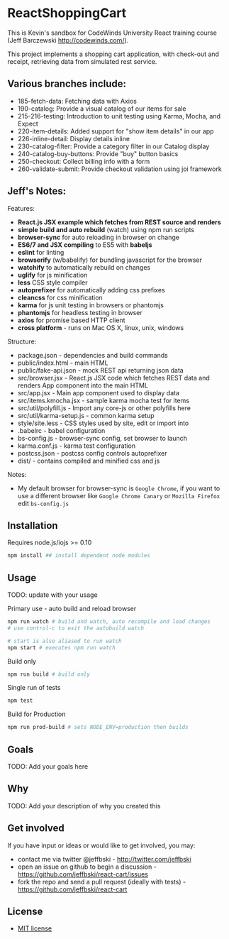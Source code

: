 # ReactShoppingCart

This is Kevin's sandbox for CodeWinds University React training course
(Jeff Barczewski http://codewinds.com/).

This project implements a shopping cart application, with check-out
and receipt, retrieving data from simulated rest service.

## Various branches include:

- 185-fetch-data: Fetching data with Axios
- 190-catalog: Provide a visual catalog of our items for sale
- 215-216-testing: Introduction to unit testing using Karma, Mocha, and Expect
- 220-item-details: Added support for "show item details" in our app
- 226-inline-detail: Display details inline
- 230-catalog-filter: Provide a category filter in our Catalog display
- 240-catalog-buy-buttons: Provide "buy" button basics
- 250-checkout: Collect billing info with a form
- 260-validate-submit: Provide checkout validation using joi framework


## Jeff's Notes:

Features:

 - **React.js JSX example which fetches from REST source and renders**
 - **simple build and auto rebuild** (watch) using npm run scripts
 - **browser-sync** for auto reloading in browser on change
 - **ES6/7 and JSX compiling** to ES5 with **babeljs**
 - **eslint** for linting
 - **browserify** (w/babelify) for bundling javascript for the browser
 - **watchify** to automatically rebuild on changes
 - **uglify** for js minification
 - **less** CSS style compiler
 - **autoprefixer** for automatically adding css prefixes
 - **cleancss** for css minification
 - **karma** for js unit testing in browsers or phantomjs
 - **phantomjs** for headless testing in browser
 - **axios** for promise based HTTP client
 - **cross platform** - runs on Mac OS X, linux, unix, windows


Structure:

 - package.json - dependencies and build commands
 - public/index.html - main HTML
 - public/fake-api.json - mock REST api returning json data
 - src/browser.jsx - React.js JSX code which fetches REST data and renders App component into the main HTML
 - src/app.jsx - Main app component used to display data
 - src/items.kmocha.jsx - sample karma mocha test for items
 - src/util/polyfill.js - Import any core-js or other polyfills here
 - src/util/karma-setup.js - common karma setup
 - style/site.less - CSS styles used by site, edit or import into
 - .babelrc - babel configuration
 - bs-config.js - browser-sync config, set browser to launch
 - karma.conf.js - karma test configuration
 - postcss.json - postcss config controls autoprefixer
 - dist/ - contains compiled and minified css and js

Notes:

 - My default browser for browser-sync is `Google Chrome`, if you want
   to use a different browser like `Google Chrome Canary` or `Mozilla
   Firefox` edit `bs-config.js`


## Installation

Requires node.js/iojs >= 0.10

```bash
npm install ## install dependent node modules
```

## Usage

TODO: update with your usage

Primary use - auto build and reload browser
```bash
npm run watch # build and watch, auto recompile and load changes
# use control-c to exit the autobuild watch

# start is also aliased to run watch
npm start # executes npm run watch
```

Build only
```bash
npm run build # build only
```

Single run of tests
```bash
npm test
```

Build for Production
```bash
npm run prod-build # sets NODE_ENV=production then builds
```


## Goals

TODO: Add your goals here

## Why

TODO: Add your description of why you created this

## Get involved

If you have input or ideas or would like to get involved, you may:

 - contact me via twitter @jeffbski  - <http://twitter.com/jeffbski>
 - open an issue on github to begin a discussion - <https://github.com/jeffbski/react-cart/issues>
 - fork the repo and send a pull request (ideally with tests) - <https://github.com/jeffbski/react-cart>

## License

 - [MIT license](http://github.com/jeffbski/react-cart/raw/master/LICENSE)
